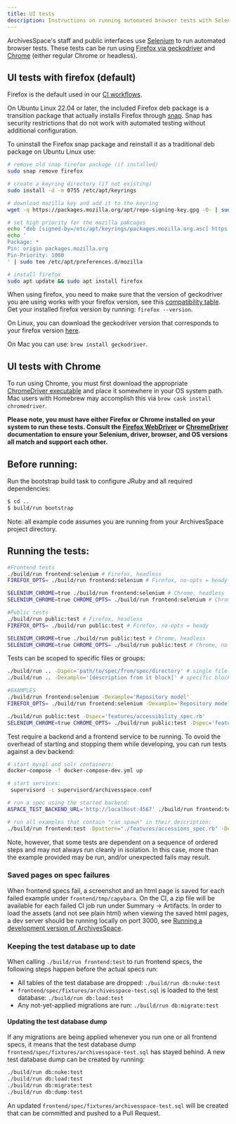 ```yaml
---
title: UI tests
description: Instructions on running automated browser tests with Selenium on the ArchivesSpace UI on both Firefox and Chrome.
---
```


ArchivesSpace's staff and public interfaces use [Selenium](http://docs.seleniumhq.org/) to run automated browser tests. These tests can be run using [Firefox via geckodriver](https://firefox-source-docs.mozilla.org/testing/geckodriver/geckodriver/index.html) and [Chrome](https://sites.google.com/a/chromium.org/chromedriver/home) (either regular Chrome or headless).

## UI tests with firefox (default)

Firefox is the default used in our [CI workflows](https://github.com/archivesspace/archivesspace/actions).

On Ubuntu Linux 22.04 or later, the included Firefox deb package is a transition package that actually installs Firefox through [snap](https://snapcraft.io/). Snap has security restrictions that do not work with automated testing without additional configuration.

To uninstall the Firefox snap package and reinstall it as a traditional deb package on Ubuntu Linux use:

```bash
# remove old snap firefox package (if installed)
sudo snap remove firefox

# create a keyring directory (if not existing)
sudo install -d -m 0755 /etc/apt/keyrings

# download mozilla key and add it to the keyring
wget -q https://packages.mozilla.org/apt/repo-signing-key.gpg -O- | sudo tee /etc/apt/keyrings/packages.mozilla.org.asc > /dev/null

# set high priority for the mozilla pakcages
echo "deb [signed-by=/etc/apt/keyrings/packages.mozilla.org.asc] https://packages.mozilla.org/apt mozilla main" | sudo tee -a /etc/apt/sources.list.d/mozilla.list > /dev/null
echo '
Package: *
Pin: origin packages.mozilla.org
Pin-Priority: 1000
' | sudo tee /etc/apt/preferences.d/mozilla

# install firefox
sudo apt update && sudo apt install firefox
```

When using firefox, you need to make sure that the version of geckodriver you are using works with your firefox version, see this [compatibility table](https://firefox-source-docs.mozilla.org/testing/geckodriver/Support.html). Get your installed firefox version by running: `firefox --version`.

On Linux, you can download the geckodriver version that corresponds to your firefox version [here](https://github.com/mozilla/geckodriver/releases).

On Mac you can use: `brew install geckodriver`.

## UI tests with Chrome

To run using Chrome, you must first download the appropriate [ChromeDriver
executable](https://sites.google.com/a/chromium.org/chromedriver/downloads)
and place it somewhere in your OS system path. Mac users with Homebrew may accomplish this via `brew cask install chromedriver`.

**Please note, you must have either Firefox or Chrome installed on your system to
run these tests. Consult the [Firefox WebDriver](https://developer.mozilla.org/en-US/docs/Web/WebDriver)
or [ChromeDriver](https://sites.google.com/a/chromium.org/chromedriver/home)
documentation to ensure your Selenium, driver, browser, and OS versions all match
and support each other.**

## Before running:

Run the bootstrap build task to configure JRuby and all required dependencies:

```bash
$ cd ..
$ build/run bootstrap
```

Note: all example code assumes you are running from your ArchivesSpace project directory.

## Running the tests:

```bash
#Frontend tests
./build/run frontend:selenium # Firefox, headless
FIREFOX_OPTS= ./build/run frontend:selenium # Firefox, no-opts = heady

SELENIUM_CHROME=true ./build/run frontend:selenium # Chrome, headless
SELENIUM_CHROME=true CHROME_OPTS= ./build/run frontend:selenium # Chrome, no-opts = heady

#Public tests
./build/run public:test # Firefox, headless
FIREFOX_OPTS= ./build/run public:test # Firefox, no-opts = heady

SELENIUM_CHROME=true ./build/run public:test # Chrome, headless
SELENIUM_CHROME=true CHROME_OPTS= ./build/run public:test # Chrome, no-opts = heady
```

Tests can be scoped to specific files or groups:

```bash
./build/run .. -Dspec='path/to/spec/from/spec/directory' # single file
./build/run .. -Dexample='[description from it block]' # specific block

#EXAMPLES
./build/run frontend:selenium -Dexample='Repository model'
FIREFOX_OPTS= ./build/run frontend:selenium -Dexample='Repository model'# Firefox, heady

./build/run public:test -Dspec='features/accessibility_spec.rb'
SELENIUM_CHROME=true CHROME_OPTS= ./build/run public:test -Dspec='features/accessibility_spec.rb' # Chrome, heady
```

Test require a backend and a frontend service to be running. To ovoid the overhead of starting and stopping them while developing, you can run tests against a dev backend:

```bash
# start mysql and solr containers:
docker-compose -f docker-compose-dev.yml up

# start services:
 supervisord -c supervisord/archivesspace.conf

# run a spec using the started backend:
ASPACE_TEST_BACKEND_URL='http://localhost:4567' ./build/run frontend:test -Dpattern="./features/events_spec.rb"

# run all examples that contain "can spawn" in their description:
./build/run frontend:test -Dpattern="./features/accessions_spec.rb" -Dexample="can spawn"
```

Note, however, that some tests are dependent on a sequence of ordered steps and may not always run cleanly in isolation. In this case, more than the example provided may be run, and/or unexpected fails may result.

### Saved pages on spec failures

When frontend specs fail, a screenshot and an html page is saved for each failed example under `frontend/tmp/capybara`. On the CI, a zip file will be available for each failed CI job run under Summary -> Artifacts. In order to load the assets (and not see plain html) when viewing the saved html pages, a dev server should be running locally on port 3000, see [Running a development version of ArchivesSpace](/development/dev).

### Keeping the test database up to date

When calling `./build/run frontend:test` to run frontend specs, the following steps happen before the actual specs run:

- All tables of the test database are dropped: `./build/run db:nuke:test`
- `frontend/spec/fixtures/archivesspace-test.sql` is loaded to the test database: `./build/run db:load:test`
- Any not-yet-applied migrations are run: `./build/run db:migrate:test`

#### Updating the test database dump

If any migrations are being applied whenever you run one or all frontend specs, it means that the test database dump `frontend/spec/fixtures/archivesspace-test.sql` has stayed behind. A new test database dump can be created by running:

```bash
./build/run db:nuke:test
./build/run db:load:test
./build/run db:migrate:test
./build/run db:dump:test
```

An updated `frontend/spec/fixtures/archivesspace-test.sql` will be created that can be committed and pushed to a Pull Request.
